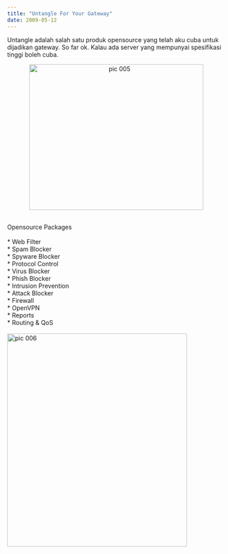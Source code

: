 ```yaml
---
title: "Untangle For Your Gateway"
date: 2009-05-12
---
```

Untangle adalah salah satu produk opensource yang telah aku cuba untuk dijadikan gateway. So far ok. Kalau ada server yang mempunyai spesifikasi tinggi boleh cuba.<br/><p style="text-align:center;"><img class="size-medium wp-image-28 aligncenter" title="pic 005" src="http://lonurhazve.files.wordpress.com/2009/05/pic-005.jpg?w=225" alt="pic 005" width="403" height="337" /></p><br/>Opensource Packages<br/><br/>* Web Filter<br/>* Spam Blocker<br/>* Spyware Blocker<br/>* Protocol Control<br/>* Virus Blocker<br/>* Phish Blocker<br/>* Intrusion Prevention<br/>* Attack Blocker<br/>* Firewall<br/>* OpenVPN<br/>* Reports<br/>* Routing &amp; QoS<br/><br/><img class="aligncenter size-medium wp-image-29" title="pic 006" src="http://lonurhazve.files.wordpress.com/2009/05/pic-0061.jpg?w=225" alt="pic 006" width="416" height="493" />
